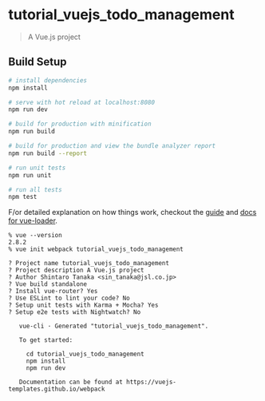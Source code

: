 # tutorial_vuejs_todo_management

> A Vue.js project

## Build Setup

``` bash
# install dependencies
npm install

# serve with hot reload at localhost:8080
npm run dev

# build for production with minification
npm run build

# build for production and view the bundle analyzer report
npm run build --report

# run unit tests
npm run unit

# run all tests
npm test
```

F/or detailed explanation on how things work, checkout the [guide](http://vuejs-templates.github.io/webpack/) and [docs for vue-loader](http://vuejs.github.io/vue-loader).

```
% vue --version
2.8.2
% vue init webpack tutorial_vuejs_todo_management                                       

? Project name tutorial_vuejs_todo_management
? Project description A Vue.js project
? Author Shintaro Tanaka <sin_tanaka@jsl.co.jp>
? Vue build standalone
? Install vue-router? Yes
? Use ESLint to lint your code? No
? Setup unit tests with Karma + Mocha? Yes
? Setup e2e tests with Nightwatch? No

   vue-cli · Generated "tutorial_vuejs_todo_management".

   To get started:

     cd tutorial_vuejs_todo_management
     npm install
     npm run dev

   Documentation can be found at https://vuejs-templates.github.io/webpack
```


